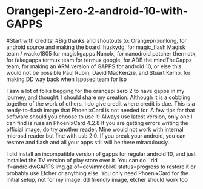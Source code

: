 # Orangepi-Zero-2-android-10-with-GAPPS

#Start with credits!
#Big thanks and shoutouts to:
Orangepi-xunlong, for android source and making the board!
huskydg, for magic_flash
Magisk team / wacko1805 for magiskgapps
Nanolx, for nanodroid patcher
thermatk, for fakegapps
termux team for termux 
google, for ADB
the mindTheGapps team, for making an ARM version of GAPPS for android 10, or else this would not be possible
Paul Rubin, David MacKenzie, and Stuart Kemp, for making DD way back when
lsposed team for lsp

I saw a lot of folks begging for the orangepi zero 2 to have gapps in my journey, and thought:
I should share my creation. Although it is a cobbling together of the work of others, I do give credit
where credit is due. 
This is a ready-to-flash image that PhoenixCard is not needed for. A few tips for that software should you
choose to use it: Always use latest version, only one I can find is russian PhoenixCard 4.2.8 
If you are getting errors writing the official image, do try another reader. Mine would not work with internal microsd reader but fine with usb 2.0. If you break your android, you can restore and flash and all your apps still will be there miraculously.

I did install an incompatible version of gapps for regular android 10, and just installed the TV version of play store over it. You can do 
``dd if=androidwGAPPS.img.gz of=dev/mmcblk0 status=progress
to restore it or probably use Etcher or anything else. You only need PhoenixCard for the initial setup, not for my image.
dd friendly image, etcher should work too
